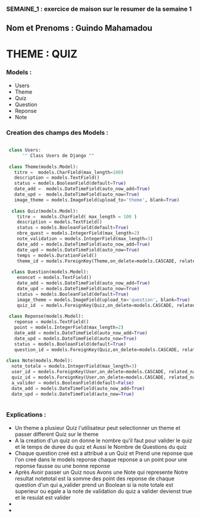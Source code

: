 ### SEMAINE_1 : exercice de maison sur le resumer de la semaine 1
## Nom et Prenoms : Guindo Mahamadou
# THEME : QUIZ

### Models :
   * Users
   * Theme
   * Quiz
   * Question
   * Reponse
   * Note
   
### Creation des champs des Models :
```python

 class Users:
      "" Class Users de Django ""
   
 class Theme(models.Model):
   titre =  models.CharField(max_length=100)
   description = models.TextField()
   status = models.BooleanField(default=True)
   date_add =  models.DateTimeField(auto_now_add=True)
   date_upd =  models.DateTimeField(auto_now=True)
   image_theme = models.ImageField(upload_to='theme', blank=True)
     
  class Quiz(models.Model):
    titre =  models.CharField( max_length = 100 )
    description = models.TextField()
    status = models.BooleanField(default=True)
    nbre_quest = models.IntegerField(max_length=2)
    note_validation = models.IntegerField(max_length=3)
    date_add = models.DateTimeField(auto_now_add=True)
    date_upd = models.DateTimeField(auto_now=True)
    temps = models.DurationField()
    theme_id = models.ForeignKey(Theme,on_delete=models.CASCADE, related_name='theme_quiz')
     
  class Question(models.Model):
    enoncet = models.TextField()
    date_add = models.DateTimeField(auto_now_add=True)
    date_upd = models.DateTimeField(auto_now=True)
    status = models.BooleanField(default=True)
    image_theme = models.ImageField(upload_to='question', blank=True)
    quiz_id  = models.ForeignKey(Quiz,on_delete=models.CASCADE, related_name='quiz_question')
        
 class Reponse(models.Model):
   reponse = models.TextField()
   point = models.IntegerField(max_length=2)
   date_add = models.DateTimeField(auto_now_add=True)
   date_upd = models.DateTimeField(auto_now=True)
   status = models.BooleanField(default=True)
   question_id = models.ForeignKey(Quiz,on_delete=models.CASCADE, related_name='question_reponse')
   
class Note(models.Model):
  note_totale = models.IntegerField(max_length=3)
  user_id = models.ForeignKey(User,on_delete=models.CASCADE, related_name='user_note')
  quiz_id = models.ForeignKey(User,on_delete=models.CASCADE, related_name='quiz_resultat')
  a_valider = models.BooleanField(default=False)
  date_add = models.DateTimeField(auto_now_add=True)
  date_upd = models.DateTimeField(auto_now=True)
      

```
### Explications :
   * Un theme a plusieur Quiz l'utilisateur peut selectionner un theme et passer different Quiz sur le theme
   * A la creation d'un quiz on donne le nombre qu'il faut pour valider le quiz et le temps de duree du quiz et Aussi le Nombre de Questions du quiz
   * Chaque question creé est a attribué a un Quiz et Prend une reponse que l'on creé dans le models reponse chaque reponse a un point pour une reponse fausse ou une bonne reponse 
   * Après Avoir passer un Quiz nous Avons une Note qui represente Notre resultat notetotal est la somme des point des reponse de chaque question d'un qui a_valider prend un Boolean si la note totale est superieur ou egale a la note de validation du quiz a valider devienst true et le resulat est valider 
   * 
   * 








